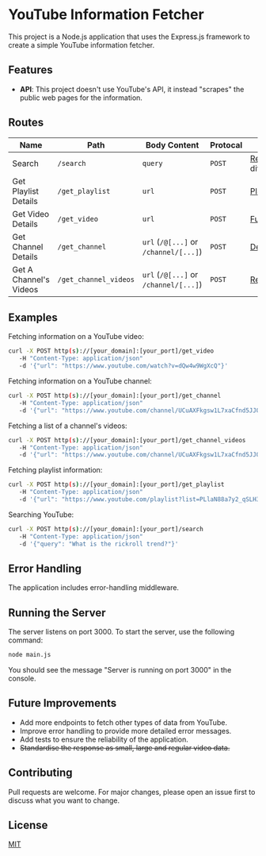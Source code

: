 # YouTube Information Fetcher

This project is a Node.js application that uses the Express.js framework to create a simple YouTube information fetcher. 

## Features
- **API**: This project doesn't use YouTube's API, it instead "scrapes" the public web pages for the information.

## Routes

| Name  | Path | Body Content | Protocal | Response |
| ------------- | ------------- | ------------- |------------- |------------- |
| Search | `/search` | `query` | `POST` | [ReducedVideo[]](https://github.com/Daftscientist/youtube-fetcher/blob/main/server/libs/classes.js#L23-L34) different now | 
| Get Playlist Details | `/get_playlist` | `url` | `POST` | [Playlist](https://github.com/Daftscientist/youtube-fetcher/blob/main/server/libs/classes.js#L3-L14) |
| Get Video Details | `/get_video` | `url` | `POST` | [FullVideo](https://github.com/Daftscientist/youtube-fetcher/blob/main/server/libs/classes.js#L46-L57) |
| Get Channel Details | `/get_channel` | `url` (`/@[...]` or `/channel/[...]`) | `POST` | [DepthChannel](https://github.com/Daftscientist/youtube-fetcher/blob/main/server/libs/classes.js#L59-L77) |
| Get A Channel's Videos | `/get_channel_videos` | `url` (`/@[...]` or `/channel/[...]`) | `POST` | [ReducedVideo[]](https://github.com/Daftscientist/youtube-fetcher/blob/main/server/libs/classes.js#L23-L34) |

## Examples
Fetching information on a YouTube video:
```bash
curl -X POST http(s)://[your_domain]:[your_port]/get_video
   -H "Content-Type: application/json"
   -d '{"url": "https://www.youtube.com/watch?v=dQw4w9WgXcQ"}'  
```
Fetching information on a YouTube channel:
```bash
curl -X POST http(s)://[your_domain]:[your_port]/get_channel
   -H "Content-Type: application/json"
   -d '{"url": "https://www.youtube.com/channel/UCuAXFkgsw1L7xaCfnd5JJOw"}'  
```
Fetching a list of a channel's videos:
```bash
curl -X POST http(s)://[your_domain]:[your_port]/get_channel_videos
   -H "Content-Type: application/json"
   -d '{"url": "https://www.youtube.com/channel/UCuAXFkgsw1L7xaCfnd5JJOw"}'  
```
Fetching playlist information:
```bash
curl -X POST http(s)://[your_domain]:[your_port]/get_playlist
   -H "Content-Type: application/json"
   -d '{"url": "https://www.youtube.com/playlist?list=PLlaN88a7y2_qSLH3pLiQIQ6isY_DZTtdg"}'  
```
Searching YouTube:
```bash
curl -X POST http(s)://[your_domain]:[your_port]/search
   -H "Content-Type: application/json"
   -d '{"query": "What is the rickroll trend?"}'  
```

## Error Handling

The application includes error-handling middleware.

## Running the Server

The server listens on port 3000. To start the server, use the following command:

```bash
node main.js
```
You should see the message "Server is running on port 3000" in the console.

## Future Improvements

- Add more endpoints to fetch other types of data from YouTube.
- Improve error handling to provide more detailed error messages.
- Add tests to ensure the reliability of the application.
- ~~Standardise the response as small, large and regular video data.~~

## Contributing

Pull requests are welcome. For major changes, please open an issue first to discuss what you want to change.

## License

[MIT](https://choosealicense.com/licenses/mit/)
